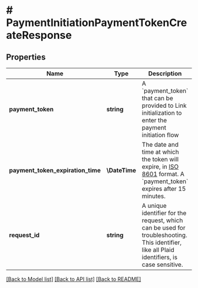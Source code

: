 # # PaymentInitiationPaymentTokenCreateResponse

## Properties

Name | Type | Description | Notes
------------ | ------------- | ------------- | -------------
**payment_token** | **string** | A &#x60;payment_token&#x60; that can be provided to Link initialization to enter the payment initiation flow |
**payment_token_expiration_time** | **\DateTime** | The date and time at which the token will expire, in [ISO 8601](https://wikipedia.org/wiki/ISO_8601) format. A &#x60;payment_token&#x60; expires after 15 minutes. |
**request_id** | **string** | A unique identifier for the request, which can be used for troubleshooting. This identifier, like all Plaid identifiers, is case sensitive. |

[[Back to Model list]](../../README.md#models) [[Back to API list]](../../README.md#endpoints) [[Back to README]](../../README.md)

